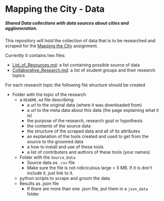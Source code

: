# Mapping the City - Data

##### Shared Data collections with data sources about cities and agglomeration.

This repository will hold the collection of data that is to be researched and scraped for the [Mapping the City](https://github.com/ArtezGDA/Course-Material/blob/master/MappingTheCity.md) assignment.

Currently it contains two files:

- [List_of_Resources.md](List_of_Resources.md): a list containing possible source of data
- [Collaborative_Research.md](Collaborative_Research.md): a list of student groups and their research topics

For each research topic the following file structure should be created

- Folder with the topic of the research
	- a `README.md` file describing:
		- a url to the original data (where it was downloaded from)
		- a url to the meta data about this data (the page explaining what it is)
		- the purpose of the research, research goal or hypothesis
		- the contents of the source data
		- the structure of the scraped data and all of its attributes
		- an explanation of the tools created and used to get from the source to the groomed data
		- a how to install and use of these tools
		- a list of contributers and authors of these tools (your names)
	- Folder with the `Source_Data`
		- Source data as `.csv` file
		- Make sure the file is not ridiciculous large > 5 MB. If it is don't include it, just link to it.
	- python scripts to scrape and groom the data
	- Results as .json file
		- If there are more than one .json file, put them in a `json_data` folder